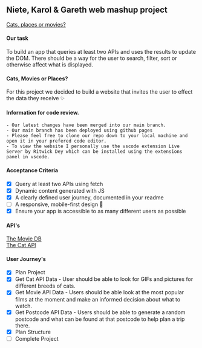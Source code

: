 ## Niete, Karol & Gareth web mashup project

[Cats, places or movies?](https://fac26.github.io/CatsDogsOrMovies/)

#### Our task  

To build an app that queries at least two APIs and uses the results to update the DOM. There should be a way for the user to search, filter, sort or otherwise affect what is displayed.

#### Cats, Movies or Places?

For this project we decided to build a website that invites the user to effect the data they receive ✨

#### Information for code review.

    - Our latest changes have been merged into our main branch.
    - Our main branch has been deployed using github pages
    - Please feel free to clone our repo down to your local machine and open it in your prefered code editor.
    - To view the website I personally use the vscode extension Live Server by Ritwick Dey which can be installed using the extensions panel in vscode.

#### Acceptance Criteria

* [x] Query at least two APIs using fetch
* [x] Dynamic content generated with JS
* [x] A clearly defined user journey, documented in your readme
* [ ] A responsive, mobile-first design 👷
* [x] Ensure your app is accessible to as many different users as possible

#### API's
[The Movie DB](https://www.themoviedb.org/)<br>
[The Cat API](https://thecatapi.com/)<br>

#### User Journey's
* [x] Plan Project
* [x] Get Cat API Data - User should be able to look for GIFs and pictures for different breeds of cats.
* [x] Get Movie API Data - Users should be able look at the most popular films at the moment and make an informed decision about what to watch.
* [X] Get Postcode API Data - Users should be able to generate a random postcode and what can be found at that postcode to help plan a trip there.  
* [x] Plan Structure
* [ ] Complete Project
